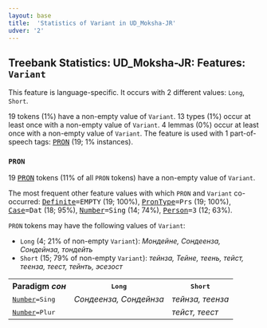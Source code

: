 ```yaml
---
layout: base
title:  'Statistics of Variant in UD_Moksha-JR'
udver: '2'
---
```


## Treebank Statistics: UD_Moksha-JR: Features: `Variant`

This feature is language-specific.
It occurs with 2 different values: `Long`, `Short`.

19 tokens (1%) have a non-empty value of `Variant`.
13 types (1%) occur at least once with a non-empty value of `Variant`.
4 lemmas (0%) occur at least once with a non-empty value of `Variant`.
The feature is used with 1 part-of-speech tags: <tt><a href="mdf_jr-pos-PRON.html">PRON</a></tt> (19; 1% instances).

### `PRON`

19 <tt><a href="mdf_jr-pos-PRON.html">PRON</a></tt> tokens (11% of all `PRON` tokens) have a non-empty value of `Variant`.

The most frequent other feature values with which `PRON` and `Variant` co-occurred: <tt><a href="mdf_jr-feat-Definite.html">Definite</a></tt><tt>=EMPTY</tt> (19; 100%), <tt><a href="mdf_jr-feat-PronType.html">PronType</a></tt><tt>=Prs</tt> (19; 100%), <tt><a href="mdf_jr-feat-Case.html">Case</a></tt><tt>=Dat</tt> (18; 95%), <tt><a href="mdf_jr-feat-Number.html">Number</a></tt><tt>=Sing</tt> (14; 74%), <tt><a href="mdf_jr-feat-Person.html">Person</a></tt><tt>=3</tt> (12; 63%).

`PRON` tokens may have the following values of `Variant`:

* `Long` (4; 21% of non-empty `Variant`): <em>Мондейне, Сондеенза, Сондейнза, тондейть</em>
* `Short` (15; 79% of non-empty `Variant`): <em>тейнза, Тейне, теень, тейст, теенза, теест, тейнть, эсезост</em>

<table>
  <tr><th>Paradigm <i>сон</i></th><th><tt>Long</tt></th><th><tt>Short</tt></th></tr>
  <tr><td><tt><tt><a href="mdf_jr-feat-Number.html">Number</a></tt><tt>=Sing</tt></tt></td><td><em>Сондеенза, Сондейнза</em></td><td><em>тейнза, теенза</em></td></tr>
  <tr><td><tt><tt><a href="mdf_jr-feat-Number.html">Number</a></tt><tt>=Plur</tt></tt></td><td></td><td><em>тейст, теест</em></td></tr>
</table>

